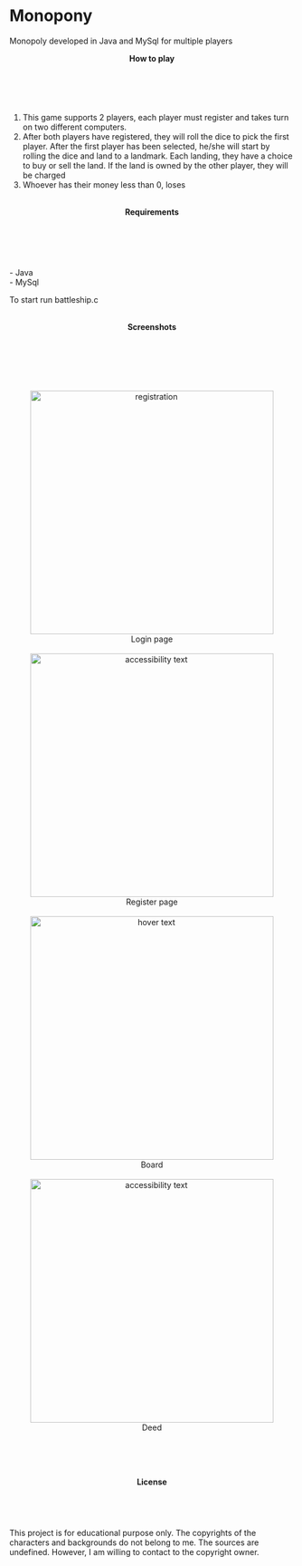 # Monopony
Monopoly developed in Java and MySql for multiple players


<b><header>How to play</header></b><br>
1. This game supports 2 players, each player must register and takes turn on two different computers.<br>
2. After both players have registered, they will roll the dice to pick the first player. After the first player has been selected, 
he/she will start by rolling the dice and land to a landmark. Each landing, they have a choice to buy or sell the land. If the land
is owned by the other player, they will be charged<br>
3. Whoever has their money less than 0, loses <br>

<br>
<b><header>Requirements</header></b><br><br>
- Java <br>
- MySql <br>

To start run battleship.c<br><br>


<b><header>Screenshots</header></b><br><br>
<p align="center">
  <img src="https://github.com/treesakul/Monopony/blob/master/Pic/Screen%20Shot%202016-11-13%20at%2011.54.34%20PM.png" width="430" title="registration">
  <br>Login page<br><br>
  <img src="https://github.com/treesakul/Monopony/blob/master/Pic/Screen%20Shot%202016-11-14%20at%2012.39.32%20AM.png" width="430" alt="accessibility text">
  <br>Register page<br><br>
  <img src="https://github.com/treesakul/Monopony/blob/master/Pic/board.jpg" width="430" title="hover text">
  <br>Board<br><br>
  <img src="https://github.com/treesakul/Monopony/blob/master/Pic/disneyworld.png" width="430" alt="accessibility text">
  <br>Deed<br><br>
</p>

<br><br>
<b><header>License</header></b><br>
This project is for educational purpose only. 
The copyrights of the characters and backgrounds do not belong to me. The sources are undefined. However, I am willing to contact to
the copyright owner.
